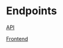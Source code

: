 # Endpoints

[API](http://udagram-api-dev.eba-dxnbm6mr.us-east-1.elasticbeanstalk.com/)

[Frontend](http://udagram-frontend1212.s3-website-us-east-1.amazonaws.com)
